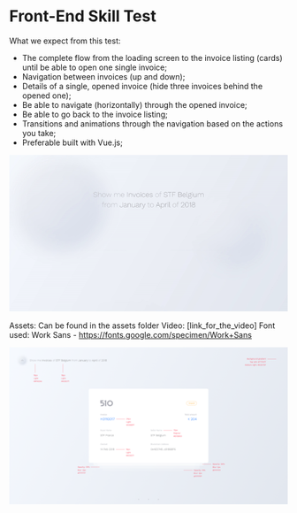 # Front-End Skill Test
What we expect from this test:

- The complete flow from the loading screen to the invoice listing (cards) until be able to open one single invoice;
- Navigation between invoices (up and down);
- Details of a single, opened invoice (hide three invoices behind the opened one);
- Be able to navigate (horizontally) through the opened invoice;
- Be able to go back to the invoice listing;
- Transitions and animations through the navigation based on the actions you take;
- Preferable built with Vue.js;

![](el-invoices-test.gif)

Assets: Can be found in the assets folder
Video: [link_for_the_video]
Font used: Work Sans - https://fonts.google.com/specimen/Work+Sans

![Screenshot](assets/screen-guidelines.png)
